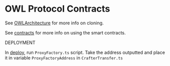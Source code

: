 # OWL Protocol Contracts

See [OWLArchitecture](../../OWLArchitecture.drawio) for more info on cloning.

See [contracts](./contracts) for more info on using the smart contracts.

DEPLOYMENT

In [deploy](./deploy/), run `ProxyFactory.ts` script. Take the address outputted and place it in variable `ProxyFactoryAddress` in `CrafterTransfer.ts`
